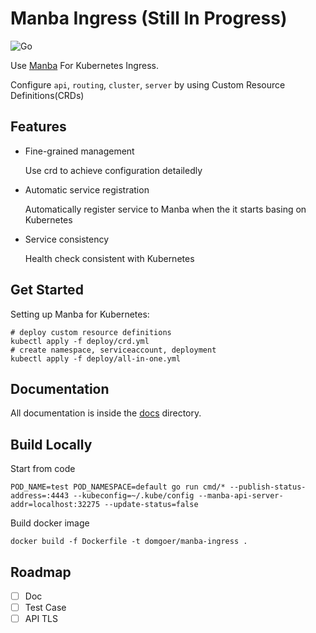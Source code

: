 # Manba Ingress (Still In Progress)

![Go](https://github.com/domgoer/manba-ingress/workflows/Go/badge.svg)

Use [Manba](https://github.com/fagongzi/manba) For Kubernetes Ingress.

Configure `api`, `routing`, `cluster`, `server` by using Custom Resource Definitions(CRDs)

## Features

- Fine-grained management

    Use crd to achieve configuration detailedly

- Automatic service registration

    Automatically register service to Manba when the it starts basing on Kubernetes

- Service consistency

    Health check consistent with Kubernetes
    

## Get Started

Setting up Manba for Kubernetes:

```shell script
# deploy custom resource definitions
kubectl apply -f deploy/crd.yml
# create namespace, serviceaccount, deployment
kubectl apply -f deploy/all-in-one.yml
```

## Documentation

All documentation is inside the [docs](./docs) directory.

## Build Locally

Start from code

```shell script
POD_NAME=test POD_NAMESPACE=default go run cmd/* --publish-status-address=:4443 --kubeconfig=~/.kube/config --manba-api-server-addr=localhost:32275 --update-status=false
```

Build docker image

```shell script
docker build -f Dockerfile -t domgoer/manba-ingress .
```

## Roadmap

- [ ] Doc 
- [ ] Test Case
- [ ] API TLS
